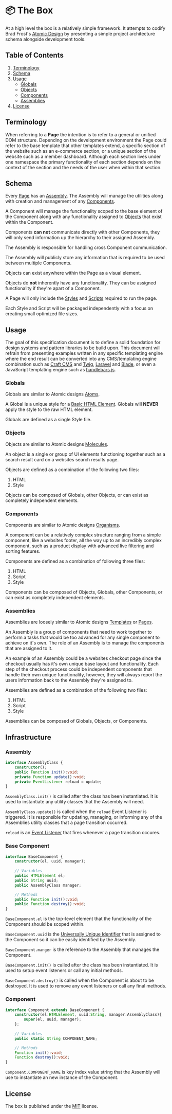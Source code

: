 # 📦 The Box

At a high level the box is a relatively simple framework. It attempts to codify Brad Frost's [Atomic Design](http://bradfrost.com/blog/post/atomic-web-design/) by presenting a simple project architecture schema alongside development tools.

## Table of Contents

1. [Terminology](#terminology)
1. [Schema](#schema)
1. [Usage](#usage)
    - [Globals](#globals)
    - [Objects](#objects)
    - [Components](#components)
    - [Assemblies](#assemblies)
1. [License](#license)

## Terminology

When referring to a **Page** the intention is to refer to a general or unified DOM structure. Depending on the development environment the Page could refer to the base template that other templates extend, a specific section of the website such as an e-commerce section, or a unique section of the website such as a member dashboard. Although each section lives under one namespace the primary functionality of each section depends on the context of the section and the needs of the user when within that section.

## Schema

Every [Page](#page) has an [Assembly](#assemblies). The Assembly will manage the utilities along with creation and management of any [Components](#components).

A Component will manage the functionality scoped to the base element of the Component along with any functionality assigned to [Objects](#objects) that exist within the Component.

Components **can not** communicate directly with other Components, they will only send information up the hierarchy to their assigned Assembly.

The Assembly is responsible for handling cross Component communication.

The Assembly will publicly store any information that is required to be used between multiple Components.

Objects can exist anywhere within the Page as a visual element.

Objects do **not** inherently have any functionality. They can be assigned functionality if they're apart of a Component.

A Page will only include the [Styles](#style) and [Scripts](#script) required to run the page.

Each Style and Script will be packaged independently with a focus on creating small optimized file sizes.

## Usage

The goal of this specification document is to define a solid foundation for design systems and pattern libraries to be build upon. This document will refrain from presenting examples written in any specific templating engine where the end result can be converted into any CMS/templating engine combination such as [Craft CMS](https://craftcms.com/) and [Twig](https://twig.symfony.com/), [Laravel](https://laravel.com/) and [Blade](https://laravel.com/docs/5.8/blade), or even a JavaScript templating engine such as [handlebars.js](https://handlebarsjs.com/).

### Globals

Globals are similar to Atomic designs [Atoms](http://atomicdesign.bradfrost.com/chapter-2/#atoms).

A Global is a unique style for a [Basic HTML Element](https://developer.mozilla.org/en-US/docs/Web/HTML/Element). Globals will **NEVER** apply the style to the raw HTML element.

Globals are defined as a single Style file.

### Objects

Objects are similar to Atomic designs [Molecules](http://atomicdesign.bradfrost.com/chapter-2/#molecules).

An object is a single or group of UI elements functioning together such as a search result card on a websites search results page.

Objects are defined as a combination of the following two files:

1. HTML
1. Style

Objects can be composed of Globals, other Objects, or can exist as completely independent elements.

### Components

Components are similar to Atomic designs [Organisms](http://atomicdesign.bradfrost.com/chapter-2/#organisms).

A component can be a relatively complex structure ranging from a simple component, like a websites footer, all the way up to an incredibly complex component, such as a product display with advanced live filtering and sorting features.

Components are defined as a combination of following three files:

1. HTML
1. Script
1. Style

Components can be composed of Objects, Globals, other Components, or can exist as completely independent elements.

### Assemblies

Assemblies are loosely similar to Atomic designs [Templates](http://atomicdesign.bradfrost.com/chapter-2/#templates) or [Pages](http://atomicdesign.bradfrost.com/chapter-2/#pages).

An Assembly is a group of components that need to work together to perform a tasks that would be too advanced for any single component to achieve on it's own. The role of an Assembly is to manage the components that are assigned to it.

An example of an Assembly could be a websites checkout page since the checkout usually has it's own unique base layout and functionality. Each step of the checkout process could be independent components that handle their own unique functionality, however, they will always report the users information back to the Assembly they're assigned to.

Assemblies are defined as a combination of the following two files:

1. HTML
1. Script
1. Style

Assemblies can be composed of Globals, Objects, or Components.

## Infrastructure

### Assembly

```typescript
interface AssemblyClass {
    constructor();
    public Function init():void;
    private Function update():void;
    private EventListener reload = update;
}
```

`AssemblyClass.init()` is called after the class has been instantiated. It is used to instantiate any utility classes that the Assembly will need.

`AssemblyClass.update()` is called when the `reload` Event Listener is triggered. It is responsible for updating, managing, or informing any of the Assemblies utility classes that a page transition occurred.

`reload` is an [Event Listener](https://developer.mozilla.org/en-US/docs/Web/API/EventListener) that fires whenever a page transition occures.

### Base Component

```typescript
interface BaseComponent {
    constructor(el, uuid, manager);
    
    // Variables
    public HTMLElement el;
    public String uuid;
    public AssemblyClass manager;

    // Methods
    public Function init():void;
    public Function destroy():void;
}
```

`BaseComponent.el` is the top-level element that the functionality of the Component should be scoped within.

`BaseComponent.uuid` is the [Universally Unique Identifier](https://en.wikipedia.org/wiki/Universally_unique_identifier) that is assigned to the Component so it can be easily identified by the Assembly.

`BaseComponent.manger` is the reference to the Assembly that manages the Component.

`BaseComponent.init()` is called after the class has been instantiated. It is used to setup event listeners or call any initial methods.

`BaseComponent.destroy()` is called when the Component is about to be destroyed. It is used to remove any event listeners or call any final methods.

### Component

```typescript
interface Component extends BaseComponent {
    constructor(el:HTMLElement, uuid:String, manager:AssemblyClass){
        super(el, uuid, manager);
    };
    
    // Variables
    public static String COMPONENT_NAME;

    // Methods
    Function init():void;
    Function destroy():void;
}
```

`Component.COMPONENT_NAME` is key index value string that the Assembly will use to instantiate an new instance of the Component.

## License

The box is published under the [MIT](https://github.com/codewithkyle/the-box/blob/master/LICENSE) license.
